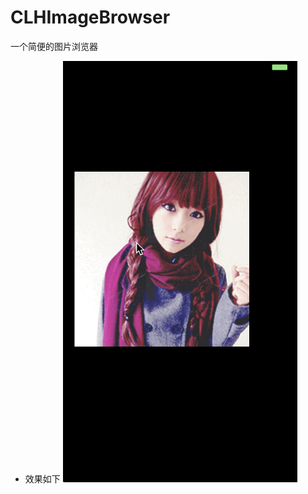 # CLHImageBrowser
一个简便的图片浏览器

* 效果如下
 ![image](https://github.com/AnICoo1/CLHImageBrowser/blob/master/imageBrowser.gif)
